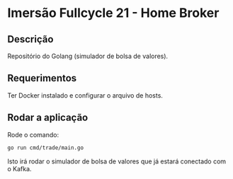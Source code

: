 # Imersão Fullcycle 21 - Home Broker

## Descrição

Repositório do Golang (simulador de bolsa de valores).

## Requerimentos

Ter Docker instalado e configurar o arquivo de hosts.

## Rodar a aplicação

Rode o comando:

```bash
go run cmd/trade/main.go
```

Isto irá rodar o simulador de bolsa de valores que já estará conectado com o Kafka.
